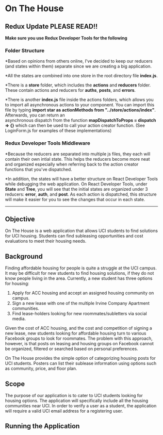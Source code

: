# On The House

## Redux Update PLEASE READ!!

**Make sure you use Redux Developer Tools for the following**

### Folder Structure
*Based on opinions from others online, I've decided to keep our reducers (and states within them) separate since we are creating a big application.

*All the states are combined into one store in the root directory file **index.js**.

*There is a **store** folder, which includes the **actions** and **reducers** folder.  These contain actions and reducers for **auths**, **posts**, and **errors**.

  *There is another **index.js** file inside the actions folders, which allows you to import all asynchronous actions to your component.    You can import this file by typing **import star as actionMethods from "../store/actions/index"**.  Afterwards, you can return an   
   asynchronous dispatch from the function **mapDispatchToProps = dispatch => {}** which can then be used to call your action creator 
   function. (See LoginForm.js for examples of these implementations)

### Redux Developer Tools Middleware 
*Because the reducers are separated into multiple js files, they each will contain their own intial state.  This helps the reducers become more neat and organized especially when referring back to the action creator functions that you've dispatched.

*In addition, the states will have a better structure on React Developer Tools while debugging the web application.  On React Developer Tools, under **State** and **Tree**, you will see that the initial states are organized under 3 reducers: **error**, **auth**, and **post**.  As each action is dispatched, this structure will make it easier for you to see the changes that occur in each state.

---------------------------------------------------------------------------------------


## Objective

On The House is a web application that allows UCI students to find solutions for UCI housing. Students can find subleasing opportunities and cost evaluations to meet their housing needs.

## Background

Finding affordable housing for people is quite a struggle at the UCI campus. It may be difficult for new students to find housing solutions, if they do not know people living in the area. Currently, a new student has three options for housing: 

1. Apply for ACC housing and accept an assigned housing community on campus.
2. Sign a new lease with one of the multiple Irvine Company Apartment communities.   
3. Find lease-holders looking for new roommates/subletters via social media.

Given the cost of ACC housing, and the cost and competition of signing a new lease, new students looking for affordable housing turn to various Facebook groups to look for roommates. The problem with this approach, however, is that posts on leasing and housing groups on Facebook cannot be organized, filtered or searched based on personal preferences. 

On The House provides the simple option of categorizing housing posts for UCI students. Posters can list their sublease information using options such as community, price, and floor plan.

## Scope

The purpose of our application is to cater to UCI students looking for housing options. The application will specifically include all the housing communities near UCI. In order to verify a user as a student, the application will require a valid UCI email address for a registering user.

## Running the Application

